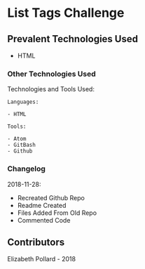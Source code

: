 # List Tags Challenge

## Prevalent Technologies Used

 - HTML

### Other Technologies Used

Technologies and Tools Used:

```
Languages:

- HTML

```
```
Tools:

- Atom
- GitBash
- Github

```

### Changelog

2018-11-28:
- Recreated Github Repo
- Readme Created
- Files Added From Old Repo
- Commented Code

## Contributors

Elizabeth Pollard - 2018
